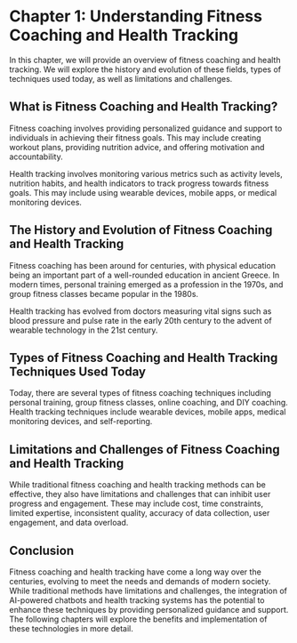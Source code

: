 Chapter 1: Understanding Fitness Coaching and Health Tracking
=============================================================

In this chapter, we will provide an overview of fitness coaching and health tracking. We will explore the history and evolution of these fields, types of techniques used today, as well as limitations and challenges.

What is Fitness Coaching and Health Tracking?
---------------------------------------------

Fitness coaching involves providing personalized guidance and support to individuals in achieving their fitness goals. This may include creating workout plans, providing nutrition advice, and offering motivation and accountability.

Health tracking involves monitoring various metrics such as activity levels, nutrition habits, and health indicators to track progress towards fitness goals. This may include using wearable devices, mobile apps, or medical monitoring devices.

The History and Evolution of Fitness Coaching and Health Tracking
-----------------------------------------------------------------

Fitness coaching has been around for centuries, with physical education being an important part of a well-rounded education in ancient Greece. In modern times, personal training emerged as a profession in the 1970s, and group fitness classes became popular in the 1980s.

Health tracking has evolved from doctors measuring vital signs such as blood pressure and pulse rate in the early 20th century to the advent of wearable technology in the 21st century.

Types of Fitness Coaching and Health Tracking Techniques Used Today
-------------------------------------------------------------------

Today, there are several types of fitness coaching techniques including personal training, group fitness classes, online coaching, and DIY coaching. Health tracking techniques include wearable devices, mobile apps, medical monitoring devices, and self-reporting.

Limitations and Challenges of Fitness Coaching and Health Tracking
------------------------------------------------------------------

While traditional fitness coaching and health tracking methods can be effective, they also have limitations and challenges that can inhibit user progress and engagement. These may include cost, time constraints, limited expertise, inconsistent quality, accuracy of data collection, user engagement, and data overload.

Conclusion
----------

Fitness coaching and health tracking have come a long way over the centuries, evolving to meet the needs and demands of modern society. While traditional methods have limitations and challenges, the integration of AI-powered chatbots and health tracking systems has the potential to enhance these techniques by providing personalized guidance and support. The following chapters will explore the benefits and implementation of these technologies in more detail.
